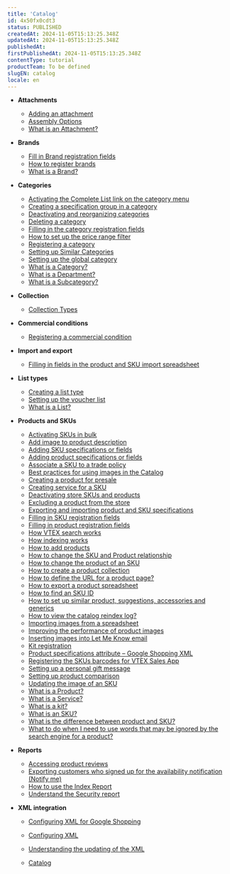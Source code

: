 ```yaml
---
title: 'Catalog'
id: 4x50fx0cdt3
status: PUBLISHED
createdAt: 2024-11-05T15:13:25.348Z
updatedAt: 2024-11-05T15:13:25.348Z
publishedAt: 
firstPublishedAt: 2024-11-05T15:13:25.348Z
contentType: tutorial
productTeam: To be defined
slugEN: catalog
locale: en
---
```


- **Attachments**

  - [Adding an attachment](en/docs/tutorial/adding-an-attachment)
  - [Assembly Options](en/docs/tutorial/assembly-options)
  - [What is an Attachment?](en/docs/tutorial/what-is-an-attachment)


- **Brands**

  - [Fill in Brand registration fields](en/docs/tutorial/brand-registration-fields)
  - [How to register brands](en/docs/tutorial/registering-brands)
  - [What is a Brand?](en/docs/tutorial/what-is-a-brand)


- **Categories**

  - [Activating the Complete List link on the category menu](en/docs/tutorial/activating-the-complete-list-link-on-the-category-menu)
  - [Creating a specification group in a category](en/docs/tutorial/creating-a-specification-group-in-a-category)
  - [Deactivating and reorganizing categories](en/docs/tutorial/deactivating-and-reorganizing-categories)
  - [Deleting a category](en/docs/tutorial/deleting-a-category)
  - [Filling in the category registration fields](en/docs/tutorial/category-registration-fields)
  - [How to set up the price range filter](en/docs/tutorial/setting-up-the-price-range-filter)
  - [Registering a category](en/docs/tutorial/registering-a-category)
  - [Setting up Similar Categories](en/docs/tutorial/setting-up-similar-categories)
  - [Setting up the global category](en/docs/tutorial/setting-up-the-global-category)
  - [What is a Category?](en/docs/tutorial/what-is-a-category)
  - [What is a Department?](en/docs/tutorial/what-is-a-department)
  - [What is a Subcategory?](en/docs/tutorial/what-is-a-subcategory)


- **Collection**

  - [Collection Types](en/docs/tutorial/collection-types)


- **Commercial conditions**

  - [Registering a commercial condition](en/docs/tutorial/registering-a-commercial-condition)


- **Import and export**

  - [Filling in fields in the product and SKU import spreadsheet](en/docs/tutorial/filling-in-fields-in-the-import-spreadsheet)


- **List types**

  - [Creating a list type](en/docs/tutorial/creating-a-type-of-list)
  - [Setting up the voucher list](en/docs/tutorial/setting-up-the-voucher-list)
  - [What is a List?](en/docs/tutorial/what-is-a-list)


- **Products and SKUs**

  - [Activating SKUs in bulk](en/docs/tutorial/activating-skus-in-bulk)
  - [Add image to product description](en/docs/tutorial/add-image-to-product-description)
  - [Adding SKU specifications or fields](en/docs/tutorial/adding-sku-specifications-or-fields)
  - [Adding product specifications or fields](en/docs/tutorial/adding-specifications-or-product-fields)
  - [Associate a SKU to a trade policy](en/docs/tutorial/associate-a-sku-to-a-trade-policy)
  - [Best practices for using images in the Catalog](en/docs/tutorial/best-practices-for-using-images-in-the-catalog)
  - [Creating a product for presale](en/docs/tutorial/creating-a-product-for-presale)
  - [Creating service for a SKU](en/docs/tutorial/creating-service-for-a-sku)
  - [Deactivating store SKUs and products](en/docs/tutorial/deactivating-store-skus-and-products)
  - [Excluding a product from the store](en/docs/tutorial/excluding-a-product-from-the-store)
  - [Exporting and importing product and SKU specifications](en/docs/tutorial/exporting-and-importing-product-and-sku-specifications)
  - [Filling in SKU registration fields](en/docs/tutorial/sku-registration-fields)
  - [Filling in product registration fields](en/docs/tutorial/product-registration-fields)
  - [How VTEX search works](en/docs/tutorial/how-does-vtex-search-work)
  - [How indexing works](en/docs/tutorial/understanding-how-indexation-works)
  - [How to add products](en/docs/tutorial/adding-products)
  - [How to change the SKU and Product relationship](en/docs/tutorial/how-to-change-the-sku-and-product-relationship)
  - [How to change the product of an SKU](en/docs/tutorial/how-to-change-the-product-of-an-sku)
  - [How to create a product collection](en/docs/tutorial/creating-a-product-collection)
  - [How to define the URL for a product page?](en/docs/tutorial/how-to-define-the-url-for-a-product-page)
  - [How to export a product spreadsheet](en/docs/tutorial/how-to-export-a-product-spreadsheet)
  - [How to find an SKU ID](en/docs/tutorial/how-to-find-an-sku-id)
  - [How to set up similar product, suggestions, accessories and generics](en/docs/tutorial/setting-up-a-similar-product-suggestions-accessories-and-generics)
  - [How to view the catalog reindex log?](en/docs/tutorial/view-reindex-log)
  - [Importing images from a spreadsheet](en/docs/tutorial/importing-images-from-a-spreadsheet)
  - [Improving the performance of product images](en/docs/tutorial/improving-the-performance-of-product-images)
  - [Inserting images into Let Me Know email](en/docs/tutorial/inserting-images-into-let-me-know-email)
  - [Kit registration](en/docs/tutorial/kit-registration)
  - [Product specifications attribute – Google Shopping XML](en/docs/tutorial/product-specifications-attribute-googleshopping-xml)
  - [Registering the SKUs barcodes for VTEX Sales App](en/docs/tutorial/registering-the-skus-barcode-for-vtex-sales-app)
  - [Setting up a personal gift message](en/docs/tutorial/setting-up-a-personal-gift-message)
  - [Setting up product comparison](en/docs/tutorial/setting-up-product-comparison)
  - [Updating the image of an SKU](en/docs/tutorial/how-to-update-the-image-of-an-sku)
  - [What is a Product?](en/docs/tutorial/what-is-a-product)
  - [What is a Service?](en/docs/tutorial/what-is-a-service)
  - [What is a kit?](en/docs/tutorial/what-is-a-kit)
  - [What is an SKU?](en/docs/tutorial/what-is-an-sku)
  - [What is the difference between product and SKU?](en/docs/tutorial/what-is-the-difference-between-product-and-sku)
  - [What to do when I need to use words that may be ignored by the search engine for a product?](en/docs/tutorial/what-to-do-when-i-need-to-use-for-a-product-words-that-may-be-ignored-by)


- **Reports**

  - [Accessing product reviews](en/docs/tutorial/accessing-product-reviews)
  - [Exporting customers who signed up for the availability notification (Notify me)](en/docs/tutorial/exporting-customers-who-signed-up-for-the-availability-notification-notify-me)
  - [How to use the Index Report](en/docs/tutorial/how-to-use-the-index-report)
  - [Understand the Security report](en/docs/tutorial/understanding-the-security-report)


- **XML integration**

  - [Configuring XML for Google Shopping](en/docs/tutorial/how-to-configure-xml-for-google-shopping)
  - [Configuring XML](en/docs/tutorial/configuring-xml)
  - [Understanding the updating of the XML](en/docs/tutorial/understanding-the-updating-of-the-xml)


  - [Catalog](en/docs/tutorial/index-en-tutorial-catalog)

